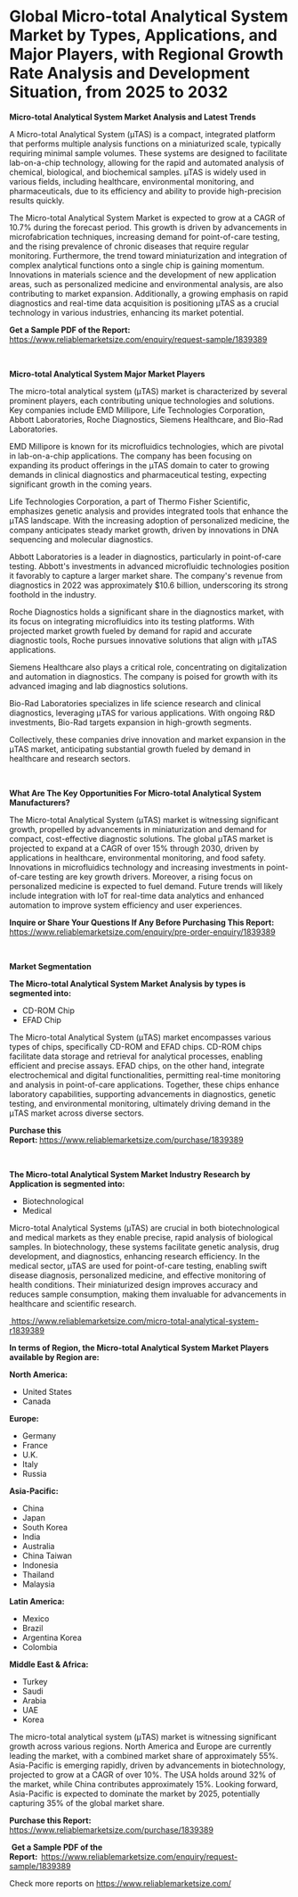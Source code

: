 <p><h1>Global Micro-total Analytical System Market by Types, Applications, and Major Players, with Regional Growth Rate Analysis and Development Situation, from 2025 to 2032</h1></p><p><strong>Micro-total Analytical System Market Analysis and Latest Trends</strong></p>
<p><p>A Micro-total Analytical System (µTAS) is a compact, integrated platform that performs multiple analysis functions on a miniaturized scale, typically requiring minimal sample volumes. These systems are designed to facilitate lab-on-a-chip technology, allowing for the rapid and automated analysis of chemical, biological, and biochemical samples. µTAS is widely used in various fields, including healthcare, environmental monitoring, and pharmaceuticals, due to its efficiency and ability to provide high-precision results quickly.</p><p>The Micro-total Analytical System Market is expected to grow at a CAGR of 10.7% during the forecast period. This growth is driven by advancements in microfabrication techniques, increasing demand for point-of-care testing, and the rising prevalence of chronic diseases that require regular monitoring. Furthermore, the trend toward miniaturization and integration of complex analytical functions onto a single chip is gaining momentum. Innovations in materials science and the development of new application areas, such as personalized medicine and environmental analysis, are also contributing to market expansion. Additionally, a growing emphasis on rapid diagnostics and real-time data acquisition is positioning µTAS as a crucial technology in various industries, enhancing its market potential.</p></p>
<p><strong>Get a Sample PDF of the Report:&nbsp;</strong> <a href="https://www.reliablemarketsize.com/enquiry/request-sample/1839389?utm_campaign=2944&utm_medium=2&utm_source=Github&utm_content=ia&utm_term=06042025&utm_id=micro-total-analytical-system">https://www.reliablemarketsize.com/enquiry/request-sample/1839389</a></p>
<p>&nbsp;</p>
<p><strong>Micro-total Analytical System Major Market Players</strong></p>
<p><p>The micro-total analytical system (μTAS) market is characterized by several prominent players, each contributing unique technologies and solutions. Key companies include EMD Millipore, Life Technologies Corporation, Abbott Laboratories, Roche Diagnostics, Siemens Healthcare, and Bio-Rad Laboratories.</p><p>EMD Millipore is known for its microfluidics technologies, which are pivotal in lab-on-a-chip applications. The company has been focusing on expanding its product offerings in the μTAS domain to cater to growing demands in clinical diagnostics and pharmaceutical testing, expecting significant growth in the coming years.</p><p>Life Technologies Corporation, a part of Thermo Fisher Scientific, emphasizes genetic analysis and provides integrated tools that enhance the μTAS landscape. With the increasing adoption of personalized medicine, the company anticipates steady market growth, driven by innovations in DNA sequencing and molecular diagnostics.</p><p>Abbott Laboratories is a leader in diagnostics, particularly in point-of-care testing. Abbott's investments in advanced microfluidic technologies position it favorably to capture a larger market share. The company's revenue from diagnostics in 2022 was approximately $10.6 billion, underscoring its strong foothold in the industry.</p><p>Roche Diagnostics holds a significant share in the diagnostics market, with its focus on integrating microfluidics into its testing platforms. With projected market growth fueled by demand for rapid and accurate diagnostic tools, Roche pursues innovative solutions that align with μTAS applications.</p><p>Siemens Healthcare also plays a critical role, concentrating on digitalization and automation in diagnostics. The company is poised for growth with its advanced imaging and lab diagnostics solutions.</p><p>Bio-Rad Laboratories specializes in life science research and clinical diagnostics, leveraging μTAS for various applications. With ongoing R&D investments, Bio-Rad targets expansion in high-growth segments.</p><p>Collectively, these companies drive innovation and market expansion in the μTAS market, anticipating substantial growth fueled by demand in healthcare and research sectors.</p></p>
<p>&nbsp;</p>
<p><strong>What Are The Key Opportunities For Micro-total Analytical System Manufacturers?</strong></p>
<p><p>The Micro-total Analytical System (μTAS) market is witnessing significant growth, propelled by advancements in miniaturization and demand for compact, cost-effective diagnostic solutions. The global μTAS market is projected to expand at a CAGR of over 15% through 2030, driven by applications in healthcare, environmental monitoring, and food safety. Innovations in microfluidics technology and increasing investments in point-of-care testing are key growth drivers. Moreover, a rising focus on personalized medicine is expected to fuel demand. Future trends will likely include integration with IoT for real-time data analytics and enhanced automation to improve system efficiency and user experiences.</p></p>
<p><strong>Inquire or Share Your Questions If Any Before Purchasing This Report:</strong> <a href="https://www.reliablemarketsize.com/enquiry/pre-order-enquiry/1839389?utm_campaign=2944&utm_medium=2&utm_source=Github&utm_content=ia&utm_term=06042025&utm_id=micro-total-analytical-system">https://www.reliablemarketsize.com/enquiry/pre-order-enquiry/1839389</a></p>
<p>&nbsp;</p>
<p><strong>Market Segmentation</strong></p>
<p><strong>The Micro-total Analytical System Market Analysis by types is segmented into:</strong></p>
<p><ul><li>CD-ROM Chip</li><li>EFAD Chip</li></ul></p>
<p><p>The Micro-total Analytical System (μTAS) market encompasses various types of chips, specifically CD-ROM and EFAD chips. CD-ROM chips facilitate data storage and retrieval for analytical processes, enabling efficient and precise assays. EFAD chips, on the other hand, integrate electrochemical and digital functionalities, permitting real-time monitoring and analysis in point-of-care applications. Together, these chips enhance laboratory capabilities, supporting advancements in diagnostics, genetic testing, and environmental monitoring, ultimately driving demand in the μTAS market across diverse sectors.</p></p>
<p><strong>Purchase this Report:&nbsp;</strong><a href="https://www.reliablemarketsize.com/purchase/1839389?utm_campaign=2944&utm_medium=2&utm_source=Github&utm_content=ia&utm_term=06042025&utm_id=micro-total-analytical-system">https://www.reliablemarketsize.com/purchase/1839389</a></p>
<p>&nbsp;</p>
<p><strong>The Micro-total Analytical System Market Industry Research by Application is segmented into:</strong></p>
<p><ul><li>Biotechnological</li><li>Medical</li></ul></p>
<p><p>Micro-total Analytical Systems (µTAS) are crucial in both biotechnological and medical markets as they enable precise, rapid analysis of biological samples. In biotechnology, these systems facilitate genetic analysis, drug development, and diagnostics, enhancing research efficiency. In the medical sector, µTAS are used for point-of-care testing, enabling swift disease diagnosis, personalized medicine, and effective monitoring of health conditions. Their miniaturized design improves accuracy and reduces sample consumption, making them invaluable for advancements in healthcare and scientific research.</p></p>
<p><a href="https://www.reliablemarketsize.com/micro-total-analytical-system-r1839389?utm_campaign=2944&utm_medium=2&utm_source=Github&utm_content=ia&utm_term=06042025&utm_id=micro-total-analytical-system">&nbsp;https://www.reliablemarketsize.com/micro-total-analytical-system-r1839389</a></p>
<p><strong>In terms of Region, the Micro-total Analytical System Market Players available by Region are:</strong></p>
<p>
    <p> <strong> North America: </strong>
        <ul>
            <li>United States</li>
            <li>Canada</li>
        </ul>
        </p> 
    <p> <strong> Europe: </strong>
        <ul>
            <li>Germany</li>
            <li>France</li>
            <li>U.K.</li>
            <li>Italy</li>
            <li>Russia</li>
        </ul>
        </p> 
    <p> <strong> Asia-Pacific: </strong>
        <ul>
            <li>China</li>
            <li>Japan</li>
            <li>South Korea</li>
            <li>India</li>
            <li>Australia</li>
            <li>China Taiwan</li>
            <li>Indonesia</li>
            <li>Thailand</li>
            <li>Malaysia</li>
        </ul>
        </p> 
    <p> <strong> Latin America: </strong>
        <ul>
            <li>Mexico</li>
            <li>Brazil</li>
            <li>Argentina Korea</li>
            <li>Colombia</li>
        </ul>
        </p> 
    <p> <strong> Middle East & Africa: </strong>
        <ul>
            <li>Turkey</li>
            <li>Saudi</li>
            <li>Arabia</li>
            <li>UAE</li>
            <li>Korea</li>
        </ul>
    </p>
    </p>
<p><p>The micro-total analytical system (μTAS) market is witnessing significant growth across various regions. North America and Europe are currently leading the market, with a combined market share of approximately 55%. Asia-Pacific is emerging rapidly, driven by advancements in biotechnology, projected to grow at a CAGR of over 10%. The USA holds around 32% of the market, while China contributes approximately 15%. Looking forward, Asia-Pacific is expected to dominate the market by 2025, potentially capturing 35% of the global market share.</p></p>
<p><strong>Purchase this Report: </strong><a href="https://www.reliablemarketsize.com/purchase/1839389?utm_campaign=2944&utm_medium=2&utm_source=Github&utm_content=ia&utm_term=06042025&utm_id=micro-total-analytical-system">https://www.reliablemarketsize.com/purchase/1839389</a></p>
<p>&nbsp;<strong>Get a Sample PDF of the Report:&nbsp;&nbsp;</strong><a href="https://www.reliablemarketsize.com/enquiry/request-sample/1839389?utm_campaign=2944&utm_medium=2&utm_source=Github&utm_content=ia&utm_term=06042025&utm_id=micro-total-analytical-system">https://www.reliablemarketsize.com/enquiry/request-sample/1839389</a></p>
<p><strong></strong></p>
<p>Check more reports on <a href="https://www.reliablemarketsize.com/?utm_campaign=2944&utm_medium=2&utm_source=Github&utm_content=ia&utm_term=06042025&utm_id=micro-total-analytical-system">https://www.reliablemarketsize.com/</a></p>